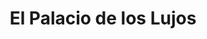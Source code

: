 ---
title: "El Palacio de los Lujos"
url: /quito/el-palacio-de-los-lujos/
shop: piezas de automóviles
---